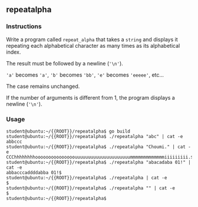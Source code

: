 ## repeatalpha

### Instructions

Write a program called `repeat_alpha` that takes a `string` and displays it
repeating each alphabetical character as many times as its alphabetical index.

The result must be followed by a newline (`'\n'`).

`'a'` becomes `'a'`, `'b'` becomes `'bb'`, `'e'` becomes `'eeeee'`, etc...

The case remains unchanged.

If the number of arguments is different from 1, the program displays a newline (`'\n'`).

### Usage

```console
student@ubuntu:~/{{ROOT}}/repeatalpha$ go build
student@ubuntu:~/{{ROOT}}/repeatalpha$ ./repeatalpha "abc" | cat -e
abbccc
student@ubuntu:~/{{ROOT}}/repeatalpha$ ./repeatalpha "Choumi." | cat -e
CCChhhhhhhhooooooooooooooouuuuuuuuuuuuuuuuuuuuummmmmmmmmmmmmiiiiiiiii.$
student@ubuntu:~/{{ROOT}}/repeatalpha$ ./repeatalpha "abacadaba 01!" | cat -e
abbacccaddddabba 01!$
student@ubuntu:~/{{ROOT}}/repeatalpha$ ./repeatalpha | cat -e
$
student@ubuntu:~/{{ROOT}}/repeatalpha$ ./repeatalpha "" | cat -e
$
student@ubuntu:~/{{ROOT}}/repeatalpha$
```
